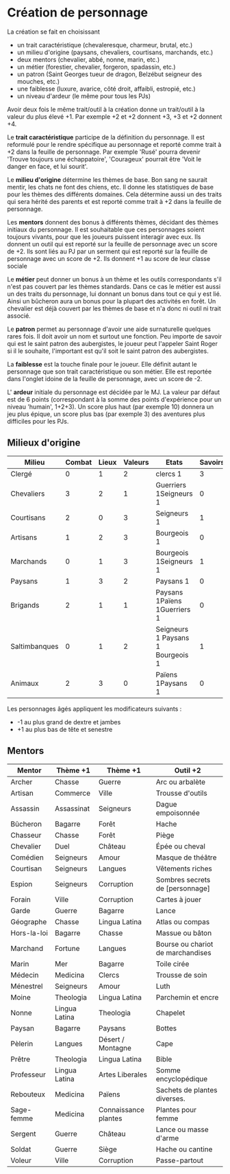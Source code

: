 # Création de personnage

La création se fait en choisissant

- un trait caractéristique (chevaleresque, charmeur, brutal, etc.)
- un milieu d'origine (paysans, chevaliers, courtisans, marchands, etc.)
- deux mentors (chevalier, abbé, nonne, marin, etc.)
- un métier (forestier, chevalier, forgeron, spadassin, etc.)
- un patron (Saint Georges tueur de dragon, Belzébut seigneur des mouches, etc.)
- une faiblesse (luxure, avarice, côté droit, affaibli, estropié, etc.)
- un niveau d'ardeur (le même pour tous les PJs)

Avoir deux fois le même trait/outil à la création donne un trait/outil à la valeur du plus élevé +1. Par exemple +2 et +2 donnent +3, +3 et +2 donnent +4.

Le **trait caractéristique** participe de la définition du personnage. Il est reformulé pour le rendre spécifique au personnage et reporté comme trait à +2 dans la feuille de personnage. Par exemple 'Rusé' pourra devenir 'Trouve toujours une échappatoire', 'Courageux' pourrait être 'Voit le danger en face, et lui sourit'.

Le **milieu d'origine** détermine les thèmes de base. Bon sang ne saurait mentir, les chats ne font des chiens, etc. Il donne les statistiques de base pour les thèmes des différents domaines. Cela détermine aussi un des traits qui sera hérité des parents et est reporté comme trait à +2 dans la feuille de personnage.

Les **mentors** donnent des bonus à différents thèmes, décidant des thèmes initiaux du personnage. Il est souhaitable que ces personnages soient toujours vivants, pour que les joueurs puissent interagir avec eux. Ils donnent un outil qui est reporté sur la feuille de personnage avec un score de +2. Ils sont liés au PJ par un serment qui est reporté sur la feuille de personnage avec un score de +2. Ils donnent +1 au score de leur classe sociale

Le **métier** peut donner un bonus à un thème et les outils correspondants s'il n'est pas couvert par les thèmes standards. Dans ce cas le métier est aussi un des traits du personnage, lui donnant un bonus dans tout ce qui y est lié. Ainsi un bûcheron aura un bonus pour la plupart des activités en forêt. Un chevalier est déjà couvert par les thèmes de base et n'a donc ni outil ni trait associé.

Le **patron** permet au personnage d'avoir une aide surnaturelle quelques rares fois. Il doit avoir un nom et surtout une fonction. Peu importe de savoir qui est le saint patron des aubergistes, le joueur peut l'appeler Saint Roger si il le souhaite, l'important est qu'il soit le saint patron des aubergistes.

La **faiblesse** est la touche finale pour le joueur. Elle définit autant le personnage que son trait caractéristique ou son métier. Elle est reportée dans l'onglet idoine de la feuille de personnage, avec un score de -2.

L' **ardeur** initiale du personnage est décidée par le MJ. La valeur par défaut est de 6 points (correspondant à la somme des points d'expérience pour un niveau 'humain', 1+2+3). Un score plus haut (par exemple 10) donnera un jeu plus épique, un score plus bas (par exemple 3) des aventures plus difficiles pour les PJs.

## Milieux d'origine

| **Milieu** | **Combat** | **Lieux** | **Valeurs** | **Etats** | **Savoirs** | **Trait** |
| --- | --- | --- | --- | --- | --- | --- |
| Clergé | 0 | 1 | 2 | clercs 1 | 3 | Réfléchi |
| Chevaliers | 3 | 2 | 1 | Guerriers 1Seigneurs 1 | 0 | Brave |
| Courtisans | 2 | 0 | 3 | Seigneurs 1 | 1 | Secret |
| Artisans | 1 | 2 | 3 | Bourgeois 1 | 0 | Adroit |
| Marchands | 0 | 1 | 3 | Bourgeois 1Seigneurs 1 | 1 | Hâbleur |
| Paysans | 1 | 3 | 2 | Paysans 1 | 0 | Travailleur |
| Brigands | 2 | 1 | 1 | Paysans 1Païens 1Guerriers 1 | 0 | Discret |
| Saltimbanques | 0 | 1 | 2 | Seigneurs 1 Paysans 1 Bourgeois 1 | 1 | Rusé |
| Animaux | 2 | 3 | 0 | Païens 1Paysans 1 | 0 | Sauvage |

Les personnages âgés appliquent les modificateurs suivants :

- -1 au plus grand de dextre et jambes
- +1 au plus bas de tête et senestre

## Mentors

| **Mentor** | **Thème +1** | **Thème +1** | **Outil +2** |
| --- | --- | --- | --- |
| Archer | Chasse | Guerre | Arc ou arbalète |
| Artisan | Commerce | Ville | Trousse d'outils |
| Assassin | Assassinat | Seigneurs | Dague empoisonnée |
| Bûcheron | Bagarre | Forêt | Hache |
| Chasseur | Chasse | Forêt | Piège |
| Chevalier | Duel | Château | Épée ou cheval |
| Comédien | Seigneurs | Amour | Masque de théâtre |
| Courtisan | Seigneurs | Langues | Vêtements riches |
| Espion | Seigneurs | Corruption | Sombres secrets de [personnage] |
| Forain | Ville | Corruption | Cartes à jouer |
| Garde | Guerre | Bagarre | Lance |
| Géographe | Chasse | Lingua Latina | Atlas ou compas |
| Hors-la-loi | Bagarre | Chasse | Massue ou bâton |
| Marchand | Fortune | Langues | Bourse ou chariot de marchandises |
| Marin | Mer | Bagarre | Toile cirée |
| Médecin | Medicina | Clercs | Trousse de soin |
| Ménestrel | Seigneurs | Amour | Luth |
| Moine | Theologia | Lingua Latina | Parchemin et encre |
| Nonne | Lingua Latina | Theologia | Chapelet |
| Paysan | Bagarre | Paysans | Bottes |
| Pèlerin | Langues | Désert / Montagne | Cape |
| Prêtre | Theologia | Lingua Latina | Bible |
| Professeur | Lingua Latina | Artes Liberales | Somme encyclopédique |
| Rebouteux | Medicina | Païens | Sachets de plantes diverses. |
| Sage-femme | Medicina | Connaissance plantes | Plantes pour femme |
| Sergent | Guerre | Château | Lance ou masse d'arme |
| Soldat | Guerre | Siège | Hache ou cantine |
| Voleur | Ville | Corruption | Passe-partout |
